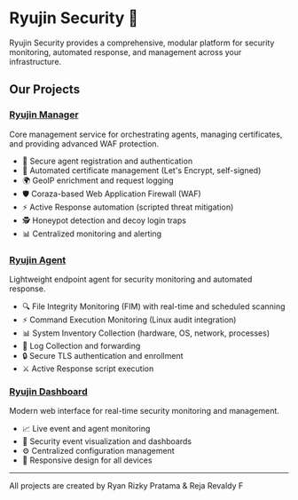 # Ryujin Security 🐉

Ryujin Security provides a comprehensive, modular platform for security monitoring, automated response, and management across your infrastructure.

## Our Projects

### [Ryujin Manager](https://github.com/ryujin-security/ryujin-manager)
Core management service for orchestrating agents, managing certificates, and providing advanced WAF protection.
- 🔐 Secure agent registration and authentication
- 📜 Automated certificate management (Let's Encrypt, self-signed)
- 🌍 GeoIP enrichment and request logging
- 🛡️ Coraza-based Web Application Firewall (WAF)
- ⚡ Active Response automation (scripted threat mitigation)
- 🕵️ Honeypot detection and decoy login traps
- 📊 Centralized monitoring and alerting

### [Ryujin Agent](https://github.com/ryujin-security/ryujin-agent)
Lightweight endpoint agent for security monitoring and automated response.
- 🔍 File Integrity Monitoring (FIM) with real-time and scheduled scanning
- ⚡ Command Execution Monitoring (Linux audit integration)
- 📊 System Inventory Collection (hardware, OS, network, processes)
- 📝 Log Collection and forwarding
- 🔒 Secure TLS authentication and enrollment
- ⚔️ Active Response script execution

### [Ryujin Dashboard](https://github.com/ryujin-security/ryujin-dashboard)
Modern web interface for real-time security monitoring and management.
- 📈 Live event and agent monitoring
- 🎯 Security event visualization and dashboards
- ⚙️ Centralized configuration management
- 📱 Responsive design for all devices

---

All projects are created by Ryan Rizky Pratama & Reja Revaldy F
